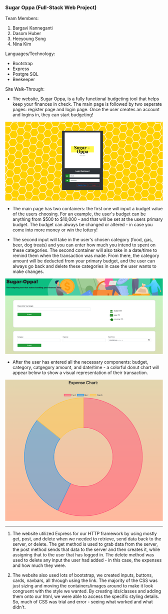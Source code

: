 ### Sugar Oppa (Full-Stack Web Project)

Team Members:
1. Bargavi Kanneganti
2. Dasom Huber
3. Heeyoung Song
4. Nina Kim

Languages/Technology:
- Bootstrap
- Express
- Postgre SQL
- Beekeeper

Site Walk-Through:
- The website, Sugar Oppa, is a fully functional budgeting tool that helps keep your finances in check. The main page is followed by two seperate pages: register page and login page. Once the user creates an account and logins in, they can start budgeting!

![](imagesforreadme/login.png)

- The main page has two containers: the first one will input a budget value of the users choosing. For an example, the user's budget can be anything from $500 to $10,000 - and that will be set at the users primary budget. The budget can always be changed or altered - in case you come into more money or win the lottery!

- The second input will take in the user's chosen category (food, gas, beer, dog treats) and you can enter how much you intend to spent on these categories. The second container will also take in a date/time to remind them when the transaction was made. From there, the category amount will be deducted from your primary budget, and the user can always go back and delete these categories in case the user wants to make changes. 

![](imagesforreadme/home.png)

- After the user has entered all the necessary components: budget, category, catgegory amount, and date/time - a colorful donut chart will appear below to show a visual representation of their transaction. 

![](imagesforreadme/chart.png)

-------------------------------------------

1. The website utilized Express for our HTTP framework by using mostly get, post, and delete when we needed to retrieve, send data back to the server, or delete. The get method is used to grab data from the server, the post method sends that data to the server and then creates it, while assigning that to the user that has logged in. The delete method was used to delete any input the user had added - in this case, the expenses and how much they were.

2. The website also used lots of bootstrap, we created inputs, buttons, cards, navbars, all through using the link. The majority of the CSS was just sizing and moving the containers/images around to make it look congruent with the style we wanted. By creating ids/classes and adding them onto our html, we were able to access the specific styling details. So, much of CSS was trial and error - seeing what worked and what didn't. 
